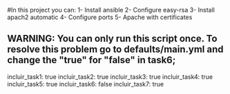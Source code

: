 #In this project you can: 
1- Install ansible
2- Configure easy-rsa
3- Install apach2 automatic
4- Configure ports
5- Apache with certificates


WARNING: You can only run this script once.
To resolve this problem go to defaults/main.yml and change the "true" for "false" in task6;
---
incluir_task1: true
incluir_task2: true
incluir_task3: true
incluir_task4: true
incluir_task5: true
incluir_task6: false
incluir_task7: true

